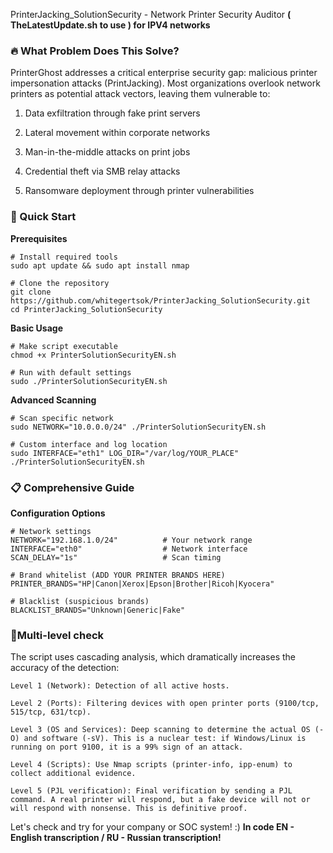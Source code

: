 PrinterJacking_SolutionSecurity - Network Printer Security Auditor
**( TheLatestUpdate.sh to use ) for IPV4 networks**
### **🔥 What Problem Does This Solve?**
PrinterGhost addresses a critical enterprise security gap: malicious printer impersonation attacks (PrintJacking). Most organizations overlook network printers as potential attack vectors, leaving them vulnerable to:

1. Data exfiltration through fake print servers

2. Lateral movement within corporate networks

3. Man-in-the-middle attacks on print jobs

4. Credential theft via SMB relay attacks

5. Ransomware deployment through printer vulnerabilities

### **🚀 Quick Start**
**Prerequisites**
```
# Install required tools
sudo apt update && sudo apt install nmap

# Clone the repository
git clone https://github.com/whitegertsok/PrinterJacking_SolutionSecurity.git
cd PrinterJacking_SolutionSecurity
```
**Basic Usage**
```
# Make script executable
chmod +x PrinterSolutionSecurityEN.sh

# Run with default settings
sudo ./PrinterSolutionSecurityEN.sh
```
**Advanced Scanning**
```
# Scan specific network
sudo NETWORK="10.0.0.0/24" ./PrinterSolutionSecurityEN.sh

# Custom interface and log location
sudo INTERFACE="eth1" LOG_DIR="/var/log/YOUR_PLACE" ./PrinterSolutionSecurityEN.sh
```
### **📋 Comprehensive Guide**
**Configuration Options**
```
# Network settings
NETWORK="192.168.1.0/24"          # Your network range
INTERFACE="eth0"                  # Network interface
SCAN_DELAY="1s"                   # Scan timing

# Brand whitelist (ADD YOUR PRINTER BRANDS HERE)
PRINTER_BRANDS="HP|Canon|Xerox|Epson|Brother|Ricoh|Kyocera"

# Blacklist (suspicious brands)
BLACKLIST_BRANDS="Unknown|Generic|Fake"
```
### **👣Multi-level check** 
The script uses cascading analysis, which dramatically increases the accuracy of the detection:
```
Level 1 (Network): Detection of all active hosts.

Level 2 (Ports): Filtering devices with open printer ports (9100/tcp, 515/tcp, 631/tcp).

Level 3 (OS and Services): Deep scanning to determine the actual OS (-O) and software (-sV). This is a nuclear test: if Windows/Linux is running on port 9100, it is a 99% sign of an attack.

Level 4 (Scripts): Use Nmap scripts (printer-info, ipp-enum) to collect additional evidence.

Level 5 (PJL verification): Final verification by sending a PJL command. A real printer will respond, but a fake device will not or will respond with nonsense. This is definitive proof.
```

Let's check and try for your company or SOC system! :) **In code EN - English transcription / RU - Russian transcription!**


